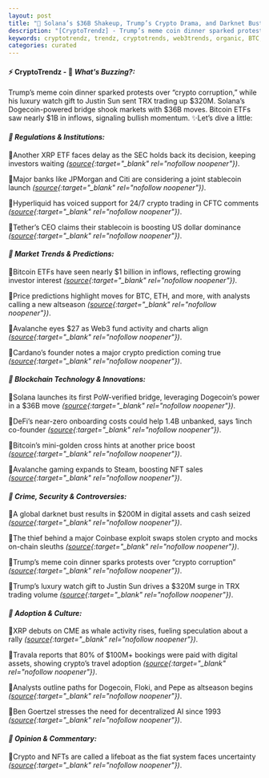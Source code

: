 ```yaml
---
layout: post
title: "🌅 Solana’s $36B Shakeup, Trump’s Crypto Drama, and Darknet Bust Ripple Across Markets Before Bitcoin Inflows Surge"
description: "[CryptoTrendz] - Trump’s meme coin dinner sparked protests over “crypto corruption,” while his luxury watch gift to Justin Sun sent TRX trading up $320M. Solana’s Dogecoin-powered bridge shook markets with $36B moves. Bitcoin ETFs saw nearly $1B in inflows, signaling bullish momentum."
keywords: cryptotrendz, trendz, cryptotrends, web3trends, organic, BTC, XRP, NFT, Trading, CEO, Digital, Bitcoin, SEC, Avalanche, AI, Dogecoin, Crypto, Web3, Stablecoin
categories: curated
---
```


#### ⚡ CryptoTrendz - 📌 *What's Buzzing?:*

Trump’s meme coin dinner sparked protests over “crypto corruption,” while his luxury watch gift to Justin Sun sent TRX trading up $320M. Solana’s Dogecoin-powered bridge shook markets with $36B moves. Bitcoin ETFs saw nearly $1B in inflows, signaling bullish momentum. ✨Let’s dive a little:


#### *🔖 Regulations & Institutions:*  

🔹Another XRP ETF faces delay as the SEC holds back its decision, keeping investors waiting *([source](https://s.avyag.com/0yhn){:target="_blank" rel="nofollow noopener"})*.  

🔹Major banks like JPMorgan and Citi are considering a joint stablecoin launch *([source](https://s.avyag.com/0ptx){:target="_blank" rel="nofollow noopener"})*.  

🔹Hyperliquid has voiced support for 24/7 crypto trading in CFTC comments *([source](https://s.avyag.com/q6aj){:target="_blank" rel="nofollow noopener"})*.  

🔹Tether’s CEO claims their stablecoin is boosting US dollar dominance *([source](https://s.avyag.com/8vss){:target="_blank" rel="nofollow noopener"})*.  

#### *🔖 Market Trends & Predictions:*  

🔹Bitcoin ETFs have seen nearly $1 billion in inflows, reflecting growing investor interest *([source](https://s.avyag.com/5irj){:target="_blank" rel="nofollow noopener"})*.  

🔹Price predictions highlight moves for BTC, ETH, and more, with analysts calling a new altseason *([source](https://s.avyag.com/q5fd){:target="_blank" rel="nofollow noopener"})*.  

🔹Avalanche eyes $27 as Web3 fund activity and charts align *([source](https://s.avyag.com/n7bs){:target="_blank" rel="nofollow noopener"})*.  

🔹Cardano’s founder notes a major crypto prediction coming true *([source](https://s.avyag.com/zqs9){:target="_blank" rel="nofollow noopener"})*.  

#### *🔖 Blockchain Technology & Innovations:*  

🔹Solana launches its first PoW-verified bridge, leveraging Dogecoin’s power in a $36B move *([source](https://s.avyag.com/mjdb){:target="_blank" rel="nofollow noopener"})*.  

🔹DeFi’s near-zero onboarding costs could help 1.4B unbanked, says 1inch co-founder *([source](https://s.avyag.com/4j89){:target="_blank" rel="nofollow noopener"})*.  

🔹Bitcoin’s mini-golden cross hints at another price boost *([source](https://s.avyag.com/k3mx){:target="_blank" rel="nofollow noopener"})*.  

🔹Avalanche gaming expands to Steam, boosting NFT sales *([source](https://s.avyag.com/6g37){:target="_blank" rel="nofollow noopener"})*.  

#### *🔖 Crime, Security & Controversies:*  

🔹A global darknet bust results in $200M in digital assets and cash seized *([source](https://s.avyag.com/cnkx){:target="_blank" rel="nofollow noopener"})*.  

🔹The thief behind a major Coinbase exploit swaps stolen crypto and mocks on-chain sleuths *([source](https://s.avyag.com/egzg){:target="_blank" rel="nofollow noopener"})*.  

🔹Trump’s meme coin dinner sparks protests over “crypto corruption” *([source](https://s.avyag.com/kq6m){:target="_blank" rel="nofollow noopener"})*.  

🔹Trump’s luxury watch gift to Justin Sun drives a $320M surge in TRX trading volume *([source](https://s.avyag.com/p0y9){:target="_blank" rel="nofollow noopener"})*.  

#### *🔖 Adoption & Culture:*  

🔹XRP debuts on CME as whale activity rises, fueling speculation about a rally *([source](https://s.avyag.com/qzyj){:target="_blank" rel="nofollow noopener"})*.  

🔹Travala reports that 80% of $100M+ bookings were paid with digital assets, showing crypto’s travel adoption *([source](https://s.avyag.com/2y48){:target="_blank" rel="nofollow noopener"})*.  

🔹Analysts outline paths for Dogecoin, Floki, and Pepe as altseason begins *([source](https://s.avyag.com/6jig){:target="_blank" rel="nofollow noopener"})*.  

🔹Ben Goertzel stresses the need for decentralized AI since 1993 *([source](https://s.avyag.com/ntig){:target="_blank" rel="nofollow noopener"})*.  

#### *🔖 Opinion & Commentary:*  

🔹Crypto and NFTs are called a lifeboat as the fiat system faces uncertainty *([source](https://s.avyag.com/p089){:target="_blank" rel="nofollow noopener"})*.